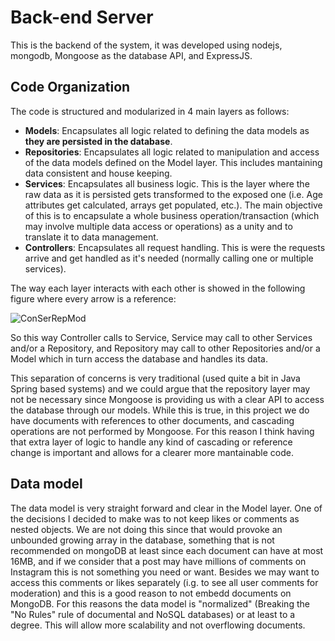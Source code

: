 # Back-end Server

This is the backend of the system, it was developed using nodejs, mongodb, Mongoose as the database API, and ExpressJS.

## Code Organization

The code is structured and modularized in 4 main layers as follows:

* **Models**: Encapsulates all logic related to defining the data models as **they are persisted in the database**.
* **Repositories**: Encapsulates all logic related to manipulation and access of the data models defined on the Model layer. This includes mantaining data consistent and house keeping.
* **Services**: Encapsulates all business logic. This is the layer where the raw data as it is persisted gets transformed to the exposed one (i.e. Age attributes get calculated, arrays get populated, etc.). The main objective of this is to encapsulate a whole business operation/transaction (which may involve multiple data access or operations) as a unity and to translate it to data management.
* **Controllers**: Encapsulates all request handling. This is were the requests arrive and get handled as it's needed (normally calling one or multiple services).

The way each layer interacts with each other is showed in the following figure where every arrow is a reference:

![ConSerRepMod](https://i.imgur.com/yxPFw2a.png)

So this way Controller calls to Service, Service may call to other Services and/or a Repository, and Repository may call to other Repositories and/or a Model which in turn access the database and handles its data.

This separation of concerns is very traditional (used quite a bit in Java Spring based systems) and we could argue that the repository layer may not be necessary since Mongoose is providing us with a clear API to access the database through our models. While this is true, in this project we do have documents with references to other documents, and cascading operations are not performed by Mongoose. For this reason I think having that extra layer of logic to handle any kind of cascading or reference change is important and allows for a clearer more mantainable code.

## Data model

The data model is very straight forward and clear in the Model layer.
One of the decisions I decided to make was to not keep likes or comments as nested objects. We are not doing this since that would provoke an unbounded growing array in the database, something that is not recommended on mongoDB at least since each document can have at most 16MB, and if we consider that a post may have millions of comments on Instagram this is not something you need or want. Besides we may want to access this comments or likes separately (i.g. to see all user comments for moderation) and this is a good reason to not embedd documents on MongoDB.
For this reasons the data model is "normalized" (Breaking the "No Rules" rule of documental and NoSQL databases) or at least to a degree. This will allow more scalability and not overflowing documents.

